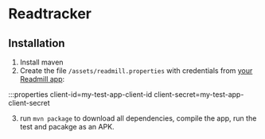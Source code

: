 # Readtracker

## Installation

  1. Install maven
  2. Create the file `/assets/readmill.properties` with credentials from [your Readmill app](https://readmill.com/you/apps):

  :::properties
    client-id=my-test-app-client-id
    client-secret=my-test-app-client-secret

  3. run `mvn package` to download all dependencies, compile the app, run the test and pacakge as an APK.
